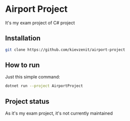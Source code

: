 # Airport Project

It's my exam project of C# project

## Installation

```bash
git clone https://github.com/kievzenit/airport-project
```

## How to run

Just this simple command:
```bash
dotnet run --project AirportProject
```

## Project status

As it's my exam project, it's not currently maintained

